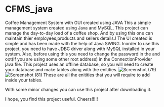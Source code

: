 # CFMS_java
Coffee Management System with GUI created using JAVA
This a simple management system created using Java and MySQL.
This project can manage the day-to-day load of a coffee shop. And by using this one can maintain thier employees,products and sellers details.!
The UI created is simple and has been made with the help of Java SWING.
Inorder to use this project, you need to have JDBC driver along with MySQL installed in your system. 
Also, before using this you need to change the password in the and oot(If you are using some other root address) in the ConnectionProvider java file.
This project uses an offline database, so you will need to create your database and make tables along with the enitities.
![Screenshot (79)](https://user-images.githubusercontent.com/80739230/116068920-69856b00-a6a8-11eb-8201-3d29e1d7d90f.png)
![Screenshot (81)](https://user-images.githubusercontent.com/80739230/116068997-85890c80-a6a8-11eb-94a2-f5df831798da.png)
These are all the enitities that you will require to add inside your tables.

With some minor changes you can use this project after downloading it.

I hope, you find this project useful. 
Cheers!!!!!
